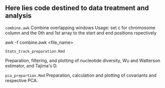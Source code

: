 ## Here lies code destined to data treatment and analysis

`combine.awk`
Combine overlapping windows
Usage:
set c for chromosome column and the 0th and 1st array to the start and end positions rspectively

awk -f combine.awk <file_name>


`Stats_track_preparation.Rmd`

Preparation, filtering, and plotting  of nucleotide diversity, Wu and Watterson estimator, and Tajima's D.




`pca_prepartion.Rmd`
Preparation, calculation and plotting of covariants and respective PCA.
